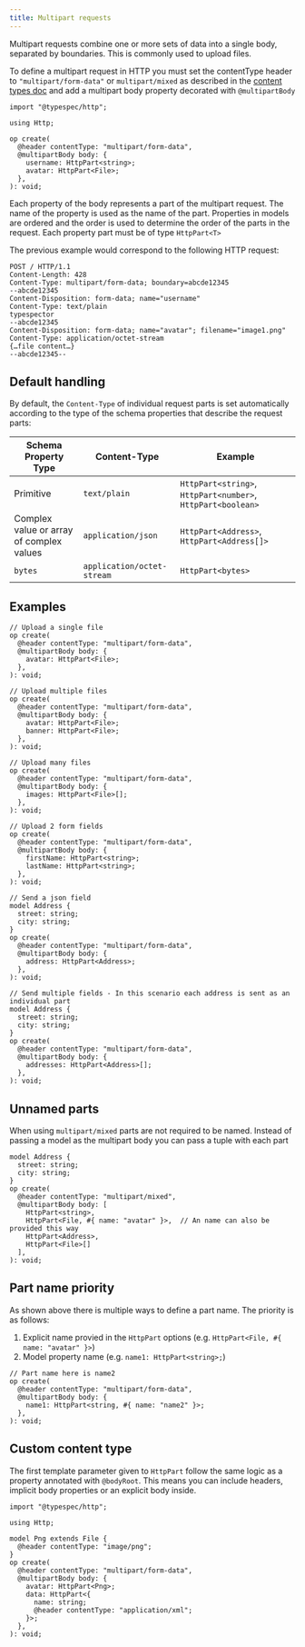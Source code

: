 ```yaml
---
title: Multipart requests
---
```


Multipart requests combine one or more sets of data into a single body, separated by boundaries. This is commonly used to upload files.

To define a multipart request in HTTP you must set the contentType header to `"multipart/form-data"` or `multipart/mixed` as described in the [content types doc](./content-types.md#specify-content-type) and add a multipart body property decorated with `@multipartBody`

```tsp title=main.tsp tryit="{"emit": ["@typespec/openapi3"]}"
import "@typespec/http";

using Http;

op create(
  @header contentType: "multipart/form-data",
  @multipartBody body: {
    username: HttpPart<string>;
    avatar: HttpPart<File>;
  },
): void;
```

Each property of the body represents a part of the multipart request. The name of the property is used as the name of the part. Properties in models are ordered and the order is used to determine the order of the parts in the request.
Each property part must be of type `HttpPart<T>`

The previous example would correspond to the following HTTP request:

```http
POST / HTTP/1.1
Content-Length: 428
Content-Type: multipart/form-data; boundary=abcde12345
--abcde12345
Content-Disposition: form-data; name="username"
Content-Type: text/plain
typespector
--abcde12345
Content-Disposition: form-data; name="avatar"; filename="image1.png"
Content-Type: application/octet-stream
{…file content…}
--abcde12345--
```

## Default handling

By default, the `Content-Type` of individual request parts is set automatically according to the type of the schema properties that describe the request parts:

| Schema Property Type                     | Content-Type               | Example                                                     |
| ---------------------------------------- | -------------------------- | ----------------------------------------------------------- |
| Primitive                                | `text/plain`               | `HttpPart<string>`, `HttpPart<number>`, `HttpPart<boolean>` |
| Complex value or array of complex values | `application/json`         | `HttpPart<Address>`, `HttpPart<Address[]>`                  |
| `bytes`                                  | `application/octet-stream` | `HttpPart<bytes>`                                           |

## Examples

```tsp
// Upload a single file
op create(
  @header contentType: "multipart/form-data",
  @multipartBody body: {
    avatar: HttpPart<File>;
  },
): void;

// Upload multiple files
op create(
  @header contentType: "multipart/form-data",
  @multipartBody body: {
    avatar: HttpPart<File>;
    banner: HttpPart<File>;
  },
): void;

// Upload many files
op create(
  @header contentType: "multipart/form-data",
  @multipartBody body: {
    images: HttpPart<File>[];
  },
): void;

// Upload 2 form fields
op create(
  @header contentType: "multipart/form-data",
  @multipartBody body: {
    firstName: HttpPart<string>;
    lastName: HttpPart<string>;
  },
): void;

// Send a json field
model Address {
  street: string;
  city: string;
}
op create(
  @header contentType: "multipart/form-data",
  @multipartBody body: {
    address: HttpPart<Address>;
  },
): void;

// Send multiple fields - In this scenario each address is sent as an individual part
model Address {
  street: string;
  city: string;
}
op create(
  @header contentType: "multipart/form-data",
  @multipartBody body: {
    addresses: HttpPart<Address>[];
  },
): void;
```

## Unnamed parts

When using `multipart/mixed` parts are not required to be named. Instead of passing a model as the multipart body you can pass a tuple with each part

```tsp
model Address {
  street: string;
  city: string;
}
op create(
  @header contentType: "multipart/mixed",
  @multipartBody body: [
    HttpPart<string>,
    HttpPart<File, #{ name: "avatar" }>,  // An name can also be provided this way
    HttpPart<Address>,
    HttpPart<File>[]
  ],
): void;
```

## Part name priority

As shown above there is multiple ways to define a part name. The priority is as follows:

1. Explicit name provied in the `HttpPart` options (e.g. `HttpPart<File, #{ name: "avatar" }>`)
2. Model property name (e.g. `name1: HttpPart<string>;`)

```tsp
// Part name here is name2
op create(
  @header contentType: "multipart/form-data",
  @multipartBody body: {
    name1: HttpPart<string, #{ name: "name2" }>;
  },
): void;
```

## Custom content type

The first template parameter given to `HttpPart` follow the same logic as a property annotated with `@bodyRoot`. This means you can include headers, implicit body properties or an explicit body inside.

```tsp title=main.tsp tryit="{"emit": ["@typespec/openapi3"]}"
import "@typespec/http";

using Http;

model Png extends File {
  @header contentType: "image/png";
}
op create(
  @header contentType: "multipart/form-data",
  @multipartBody body: {
    avatar: HttpPart<Png>;
    data: HttpPart<{
      name: string;
      @header contentType: "application/xml";
    }>;
  },
): void;
```
